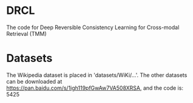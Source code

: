 # DRCL
The code for Deep Reversible Consistency Learning for Cross-modal Retrieval (TMM)

# Datasets
The Wikipedia dataset is placed in 'datasets/WiKi/...'. The other datasets can be downloaded at https://pan.baidu.com/s/1igh119pfGwAw7VA508XRSA, and the code is: 5425

